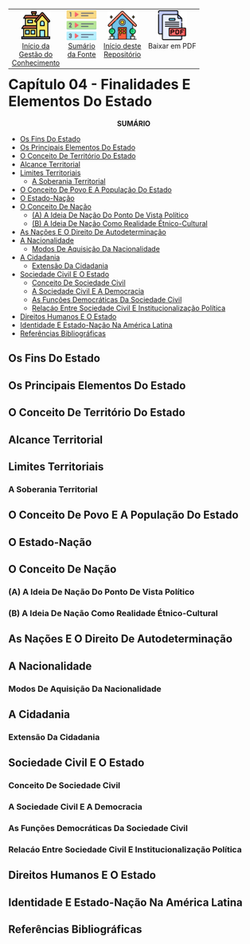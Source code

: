 <table align="right" border="0">
  <tr>
    <td align="center" valign="top">
      <a href="https://github.com/dnlclaudino/gestao-do-conhecimento#readme">
        <img src="https://github.com/dnlclaudino/imagens/blob/master/icones/icone-casa3.png?raw=true" heigh="60" width="60"><br>Início da <br>Gestão do <br>Conhecimento
      </a>
    </td>
    <td align="center" valign="top">
      <a href="./README.md">
        <img src="https://github.com/dnlclaudino/imagens/blob/master/icones/icone-sumario.png?raw=true" heigh="60" width="60"><br>Sumário<br>da Fonte
      </a>
    </td>
    <td align="center" valign="top">
      <a href="../README.md">
        <img src="https://github.com/dnlclaudino/imagens/blob/master/icones/icone-casa2.png?raw=true" heigh="60" width="60"><br>Início deste <br>Repositório
      </a>
    </td>
    <td align="center" valign="top">
        <img src="https://github.com/dnlclaudino/imagens/blob/master/icones-aplicativos/pdf/pdf.png?raw=true" heigh="60" width="60"><br>Baixar em PDF
    </td>
  </tr>
</table><br><br><br><br><br>

# Capítulo 04 - Finalidades E Elementos Do Estado

<center><b>SUMÁRIO</b></center>

<!-- TOC updateonsave:false-->

- [Os Fins Do Estado](#os-fins-do-estado)
- [Os Principais Elementos Do Estado](#os-principais-elementos-do-estado)
- [O Conceito De Território Do Estado](#o-conceito-de-território-do-estado)
- [Alcance Territorial](#alcance-territorial)
- [Limites Territoriais](#limites-territoriais)
    - [A Soberania Territorial](#a-soberania-territorial)
- [O Conceito De Povo E A População Do Estado](#o-conceito-de-povo-e-a-população-do-estado)
- [O Estado-Nação](#o-estado-nação)
- [O Conceito De Nação](#o-conceito-de-nação)
    - [(A) A Ideia De Nação Do Ponto De Vista Político](#a-a-ideia-de-nação-do-ponto-de-vista-político)
    - [(B) A Ideia De Nação Como Realidade Étnico-Cultural](#b-a-ideia-de-nação-como-realidade-étnico-cultural)
- [As Nações E O Direito De Autodeterminação](#as-nações-e-o-direito-de-autodeterminação)
- [A Nacionalidade](#a-nacionalidade)
    - [Modos De Aquisição Da Nacionalidade](#modos-de-aquisição-da-nacionalidade)
- [A Cidadania](#a-cidadania)
    - [Extensão Da Cidadania](#extensão-da-cidadania)
- [Sociedade Civil E O Estado](#sociedade-civil-e-o-estado)
    - [Conceito De Sociedade Civil](#conceito-de-sociedade-civil)
    - [A Sociedade Civil E A Democracia](#a-sociedade-civil-e-a-democracia)
    - [As Funções Democráticas Da Sociedade Civil](#as-funções-democráticas-da-sociedade-civil)
    - [Relacáo Entre Sociedade Civil E Institucionalização Política](#relacáo-entre-sociedade-civil-e-institucionalização-política)
- [Direitos Humanos E O Estado](#direitos-humanos-e-o-estado)
- [Identidade E Estado-Nação Na América Latina](#identidade-e-estado-nação-na-américa-latina)
- [Referências Bibliográficas](#referências-bibliográficas)

<!-- /TOC -->

## Os Fins Do Estado

## Os Principais Elementos Do Estado

## O Conceito De Território Do Estado

## Alcance Territorial

## Limites Territoriais

### A Soberania Territorial

## O Conceito De Povo E A População Do Estado

## O Estado-Nação

## O Conceito De Nação

### (A) A Ideia De Nação Do Ponto De Vista Político

### (B) A Ideia De Nação Como Realidade Étnico-Cultural

## As Nações E O Direito De Autodeterminação

##  A Nacionalidade

### Modos De Aquisição Da Nacionalidade

## A Cidadania

### Extensão Da Cidadania

## Sociedade Civil E O Estado

### Conceito De Sociedade Civil

### A Sociedade Civil E A Democracia

### As Funções Democráticas Da Sociedade Civil

### Relacáo Entre Sociedade Civil E Institucionalização Política

## Direitos Humanos E O Estado

## Identidade E Estado-Nação Na América Latina

## Referências Bibliográficas